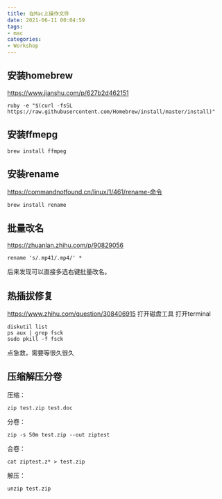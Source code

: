 ```yaml
---
title: 在Mac上操作文件
date: 2021-06-11 00:04:59
tags: 
- mac
categories: 
- Workshop
---
```

## 安装homebrew

https://www.jianshu.com/p/627b2d462151

```
ruby -e "$(curl -fsSL https://raw.githubusercontent.com/Homebrew/install/master/install)"
```

## 安装ffmepg

```
brew install ffmpeg
```

## 安装rename
https://commandnotfound.cn/linux/1/461/rename-命令


```
brew install rename
```
## 批量改名
https://zhuanlan.zhihu.com/p/90829056
```
rename 's/.mp41/.mp4/' *
```
后来发现可以直接多选右键批量改名。
## 热插拔修复

https://www.zhihu.com/question/308406915
打开磁盘工具
打开terminal
```
diskutil list
ps aux | grep fsck
sudo pkill -f fsck
```
点急救，需要等很久很久

## 压缩解压分卷
压缩：
```
zip test.zip test.doc 
```
分卷：
```
zip -s 50m test.zip --out ziptest 
```
合卷： 
```
cat ziptest.z* > test.zip 
```
解压：
```
unzip test.zip
```
